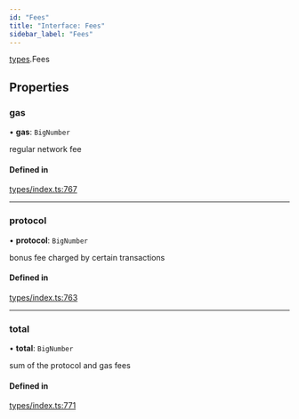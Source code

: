 ```yaml
---
id: "Fees"
title: "Interface: Fees"
sidebar_label: "Fees"
---
```


[types](../../../modules/Types/Types.md).Fees

## Properties

### gas

• **gas**: `BigNumber`

regular network fee

#### Defined in

[types/index.ts:767](https://github.com/PolymeshAssociation/polymesh-sdk/blob/2d3ac2aea/src/types/index.ts#L767)

___

### protocol

• **protocol**: `BigNumber`

bonus fee charged by certain transactions

#### Defined in

[types/index.ts:763](https://github.com/PolymeshAssociation/polymesh-sdk/blob/2d3ac2aea/src/types/index.ts#L763)

___

### total

• **total**: `BigNumber`

sum of the protocol and gas fees

#### Defined in

[types/index.ts:771](https://github.com/PolymeshAssociation/polymesh-sdk/blob/2d3ac2aea/src/types/index.ts#L771)
